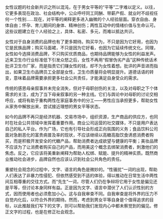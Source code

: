 女性议题的社会新共识之所以混沌，在于男女平等的“平等”二字难以定义。以往，它更多表现在政治、社会结构中，公众呼吁同工同酬、带薪产假、就业时不歧视任何一个性别……现在，对平等的阐释更多进入幽微的个人经验层面。穿衣自由、身体自由；怀孕、育儿期间的身体、精神创伤；两性互动中的情绪价值与生命认可。这些议题建立在个人经验之上，具体、私密、多元，而难以抵达共识。

女性对于自身消费的品牌也有了更多期待。购买华为，不只是因为它好用，也因为它是民族品牌；购买马面裙，不只是因为它好看，也因为它延续传统文化。同理，女性如今选择消费品牌，不只购买优质商品，也期待品牌能够为女性的利益发声。近来卫生巾行业标准低下引发众怒之后，女性不再用“假冒伪劣产品”这种传统话术批评卫生巾厂家，而是指责它们赚女性的钱，却不为女性着想。批评的声音进而指出，如果卫生巾品牌员工全部是女性，卫生巾质量将会明显提升。道德话语的转变，意味着品牌需要承担更多社会公共责任，才能满足自身受众的需求。

传统的感恩母亲叙事并未完全消失，但对于母职创伤的关注，以及对母职之下个体需求的关注，成为了当下母亲叙事的另一种主线。它们与舆论中对母职的讨论交相呼应，或将有助于重构两性在家庭事务中的分工——男性应当承担更多，帮助女性从家务中解放出来，尝试接近理想的男女平等状态。

如今的品牌不再只是经济机器、交易市场中，组织资源，生产商品的供应方，也同时在社会公共领域中发挥着重要作用。商业公司运营的社交媒体，不只是用户表达自己的私人平台。作为广场，它也有引导社会形成正向氛围的义务；食品饮料公司面对急剧恶化的富贵病普及率的现状，不应该继续以高糖高脂饮食诱惑消费者购买，而是积极开发安全的代糖产品，帮助消费者达成欲望与健康的平衡；美妆品牌不应该为了让消费者购买自己的产品，而用美这个概念去绑架消费者，刺激他们的焦虑。反之，它应该将美重新阐释为帮助人松绑、赋能、提升的精神实质。既然商业推动社会进步，品牌自然也应该认识到社会公共角色的责任。

重塑社会观念的过程中，文字、语言的角色是微妙的。“性骚扰”一词的出现，帮助人们表达了非暴力性侵犯、但依然感受到不适的体验，得以推动在日常生活中两性间互相尊重的交往方式。而“先生”一词，尽管人们仍在争辩将它用于女性是偏见还是平等，但讨论本身同样有益。正是因为文字、语言中潜伏了人们认识性别的方式，因而使用者也必须愈加小心。这与自我审查不同。自我审查是将外界的压力不自觉内化后，以符合外界的期待。然而，考虑到男女平等自身是个值得追求的目标，以此推敲我们写下的文字，则可以帮助我们发现内心中都未察觉到的偏见。修正文字的过程，也是在修正社会观念。
